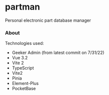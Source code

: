 # partman

Personal electronic part database manager

### About

Technologies used:

- Geeker Admin (from latest commit on 7/31/22)
- Vue 3.2
- Vite 2
- TypeScript
- Vite2
- Pinia
- Element-Plus
- PocketBase
